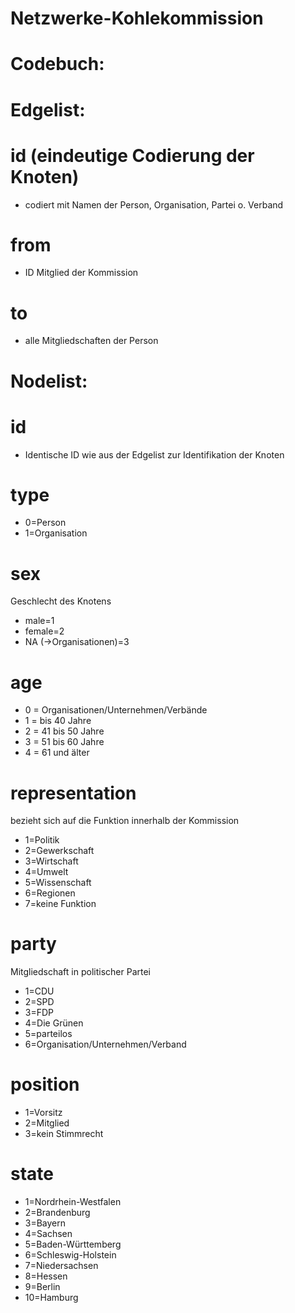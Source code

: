 # Netzwerke-Kohlekommission

# Codebuch:


# Edgelist:

# id (eindeutige Codierung der Knoten)
-	codiert mit Namen der Person, Organisation, Partei o. Verband
# from 
-	ID Mitglied der Kommission
# to
-	alle Mitgliedschaften der Person



# Nodelist: 

# id
-	Identische ID wie aus der Edgelist zur Identifikation der Knoten 
# type
-	0=Person
-	1=Organisation
# sex 
Geschlecht des Knotens 
-	male=1 
-	female=2 
-	NA (->Organisationen)=3
# age 
-	0 = Organisationen/Unternehmen/Verbände
-	1 = bis 40 Jahre
-	2 = 41 bis 50 Jahre
-	3 = 51 bis 60 Jahre
-	4 = 61 und älter
# representation 
bezieht sich auf die Funktion innerhalb der Kommission
-	1=Politik
-	2=Gewerkschaft
-	3=Wirtschaft
-	4=Umwelt 
-	5=Wissenschaft
-	6=Regionen
-	7=keine Funktion

# party 
Mitgliedschaft in politischer Partei
-	1=CDU
-	2=SPD
-	3=FDP
-	4=Die Grünen
-	5=parteilos
-	6=Organisation/Unternehmen/Verband

# position
-	1=Vorsitz
-	2=Mitglied
-	3=kein Stimmrecht

# state
-	1=Nordrhein-Westfalen 
-	2=Brandenburg
-	3=Bayern
-	4=Sachsen 
-	5=Baden-Württemberg
-	6=Schleswig-Holstein 
-	7=Niedersachsen
-	8=Hessen 
-	9=Berlin
-	10=Hamburg

